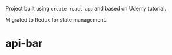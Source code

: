 Project built using `create-react-app` and based on Udemy tutorial.

Migrated to Redux for state management.
# api-bar
